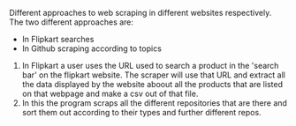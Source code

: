 
Different approaches to web scraping in different websites respectively.
The two different approaches are:
- In Flipkart searches
- In Github scraping according to topics
1. In Flipkart a user uses the URL used to search a product in the 'search bar' on the flipkart website. The scraper will use that URL and extract all the data displayed by the website aboout all the products that are listed on that webpage and make a csv out of that file. 
2. In this the program scraps all the different repositories that are there and sort them out according to their types and further different repos.
